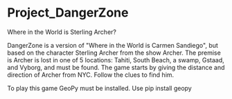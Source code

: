 # Project_DangerZone
Where in the World is Sterling Archer?

DangerZone is a version of "Where in the World is Carmen Sandiego", but based on the character Sterling Archer from the show Archer. The premise is Archer is lost in one of 5 locations: Tahiti, South Beach, a swamp, Gstaad, and Vyborg, and must be found. The game starts by giving the distance and direction of Archer from NYC. Follow the clues to find him. 

To play this game GeoPy must be installed. Use pip install geopy

